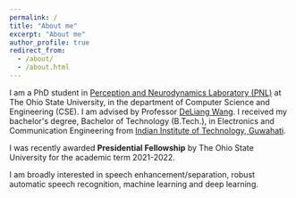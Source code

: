 ```yaml
---
permalink: /
title: "About me"
excerpt: "About me"
author_profile: true
redirect_from: 
  - /about/
  - /about.html
---
```

I am a PhD student in [Perception and Neurodynamics Laboratory (PNL)](http://web.cse.ohio-state.edu/pnl/) at The Ohio State University, in the department of Computer Science and Engineering (CSE). I am advised by Professor [DeLiang Wang](http://web.cse.ohio-state.edu/~wang.77/). I received my bachelor's degree, Bachelor of Technology (B.Tech.), in Electronics and Communication Engineering from [Indian Institute of Technology, Guwahati](http://www.iitg.ernet.in/).

I was recently awarded **Presidential Fellowship** by The Ohio State University for the academic term 2021-2022.
 
I am broadly interested in speech enhancement/separation, robust automatic speech recognition, machine learning and deep learning. 
